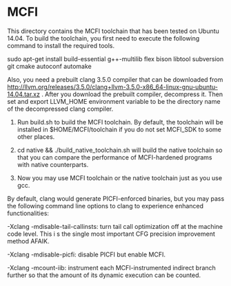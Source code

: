 MCFI
====

This directory contains the MCFI toolchain that has been tested on Ubuntu 14.04. To build the toolchain, you first need to execute the following command to install the required tools.

sudo apt-get install build-essential g++-multilib flex bison libtool subversion git cmake autoconf automake

Also, you need a prebuilt clang 3.5.0 compiler that can be downloaded from http://llvm.org/releases/3.5.0/clang+llvm-3.5.0-x86_64-linux-gnu-ubuntu-14.04.tar.xz . After you download the prebuilt compiler, decompress it. Then set and export LLVM_HOME environment variable to be the directory name of the decompressed clang compiler.

1. Run build.sh to build the MCFI toolchain. By default, the toolchain will be installed in $HOME/MCFI/toolchain if you do not set MCFI_SDK to some other places.

2. cd native && ./build_native_toolchain.sh will build the native toolchain so that you can compare the performance of MCFI-hardened programs with native counterparts.

3. Now you may use MCFI toolchain or the native toolchain just as you use gcc.

By default, clang would generate PICFI-enforced binaries, but you may pass the following command line options to clang to experience enhanced functionalities:

-Xclang -mdisable-tail-callinsts: turn tail call optimization off at the machine code level. This i s the single most important CFG precision improvement method AFAIK.

-Xclang -mdisable-picfi: disable PICFI but enable MCFI.

-Xclang -mcount-iib: instrument each MCFI-instrumented indirect branch further so that the amount of its dynamic execution can be counted.
